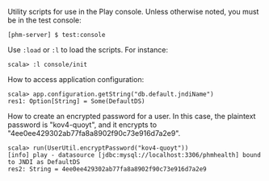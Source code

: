 Utility scripts for use in the Play console. Unless otherwise noted, you
must be in the test console:

    [phm-server] $ test:console

Use `:load` or `:l` to load the scripts. For instance:

    scala> :l console/init

How to access application configuration:

    scala> app.configuration.getString("db.default.jndiName")
    res1: Option[String] = Some(DefaultDS)

How to create an encrypted password for a user. In this case, the plaintext
password is "kov4-quoyt", and it encrypts to
"4ee0ee429302ab77fa8a8902f90c73e916d7a2e9".

    scala> run(UserUtil.encryptPassword("kov4-quoyt"))
    [info] play - datasource [jdbc:mysql://localhost:3306/phmhealth] bound to JNDI as DefaultDS
    res2: String = 4ee0ee429302ab77fa8a8902f90c73e916d7a2e9
